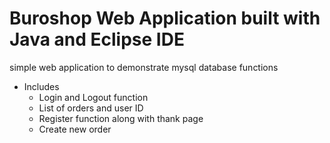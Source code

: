 # Buroshop Web Application built with Java and Eclipse IDE

simple web application to demonstrate mysql database functions

* Includes
    * Login and Logout function
    * List of orders and user ID
    * Register function along with thank page
    * Create new order